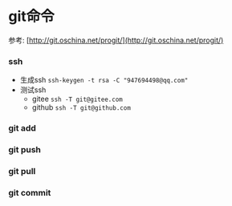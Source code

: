 # git命令
参考: [http://git.oschina.net/progit/](http://git.oschina.net/progit/)
### ssh
  - 生成ssh `ssh-keygen -t rsa -C "947694498@qq.com"`
  - 测试ssh 
    - gitee `ssh -T git@gitee.com`
    - github `ssh -T git@github.com`
### git add
### git push
### git pull
### git commit
